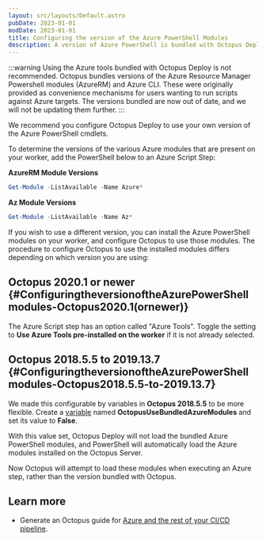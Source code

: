 ```yaml
---
layout: src/layouts/Default.astro
pubDate: 2023-01-01
modDate: 2023-01-01
title: Configuring the version of the Azure PowerShell Modules
description: A version of Azure PowerShell is bundled with Octopus Deploy and it's possible to configure which version you wish to use in your deployments.
---
```


:::warning
Using the Azure tools bundled with Octopus Deploy is not recommended. Octopus bundles versions of the Azure Resource Manager Powershell modules (AzureRM) and Azure CLI. These were originally provided as convenience mechanisms for users wanting to run scripts against Azure targets. The versions bundled are now out of date, and we will not be updating them further.
:::

We recommend you configure Octopus Deploy to use your own version of the Azure PowerShell cmdlets.

To determine the versions of the various Azure modules that are present on your worker, add the PowerShell below to an Azure Script Step:

**AzureRM Module Versions**

```powershell
Get-Module -ListAvailable -Name Azure*
```

**Az Module Versions**

```powershell
Get-Module -ListAvailable -Name Az*
```

If you wish to use a different version, you can install the Azure PowerShell modules on your worker, and configure Octopus to use those modules. The procedure to configure Octopus to use the installed modules differs depending on which version you are using:

## Octopus 2020.1 or newer {#ConfiguringtheversionoftheAzurePowerShellmodules-Octopus2020.1(ornewer)}

The Azure Script step has an option called "Azure Tools". Toggle the setting to **Use Azure Tools pre-installed on the worker** if it is not already selected.

## Octopus 2018.5.5 to 2019.13.7 {#ConfiguringtheversionoftheAzurePowerShellmodules-Octopus2018.5.5-to-2019.13.7}

We made this configurable by variables in **Octopus 2018.5.5** to be more flexible. Create a [variable](/docs/projects/variables) named **OctopusUseBundledAzureModules** and set its value to **False**.

With this value set, Octopus Deploy will not load the bundled Azure PowerShell modules, and PowerShell will automatically load the Azure modules installed on the Octopus Server.

Now Octopus will attempt to load these modules when executing an Azure step, rather than the version bundled with Octopus.

## Learn more

- Generate an Octopus guide for [Azure and the rest of your CI/CD pipeline](https://octopus.com/docs/guides?destination=Azure%20websites).
